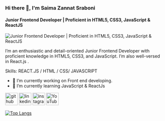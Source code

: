 ### Hi there 👋, I'm Saima Zannat Sraboni
#### Junior Frontend Developer | Proficient in HTML5, CSS3, JavaScript & ReactJS
![Junior Frontend Developer | Proficient in HTML5, CSS3, JavaScript & ReactJS](https://media.licdn.com/dms/image/D5616AQH8ZIWF0Dw4Pw/profile-displaybackgroundimage-shrink_350_1400/0/1713260990052?e=1718841600&v=beta&t=QX0FIfO5FTWwnwhfuihJGci2tsPec_6QPd1vO2XEztw)

 I’m an enthusiastic and detail-oriented Junior Frontend Developer with proficient knowledge in HTML5, CSS3, and JavaScript. I’m also well-versed in React.js .

Skills:  REACT.JS / HTML / CSS/ JAVASCRIPT

- 🔭 I’m currently working on Front end developing. 
- 🌱 I’m currently learning JavaScript & ReactJs 


[<img src='https://cdn.jsdelivr.net/npm/simple-icons@3.0.1/icons/github.svg' alt='github' height='40'>](https://github.com/https://github.com/ZannatSrab)  [<img src='https://cdn.jsdelivr.net/npm/simple-icons@3.0.1/icons/linkedin.svg' alt='linkedin' height='40'>](https://www.linkedin.com/in/https://www.linkedin.com/in/saima-sraboni//)  [<img src='https://cdn.jsdelivr.net/npm/simple-icons@3.0.1/icons/instagram.svg' alt='instagram' height='40'>](https://www.instagram.com/https://www.instagram.com/v_i_n_c_a?utm_source=qr&igsh=MTJ4ajA5MTFmNWJ0OQ==/)  [<img src='https://cdn.jsdelivr.net/npm/simple-icons@3.0.1/icons/youtube.svg' alt='YouTube' height='40'>]([https://www.youtube.com/channel/https://youtube.com/@blackishh7681?si=b3gBYsNpCeynmC1_](https://youtube.com/@blackishh7681?si=Foz-0ClS08dAcK64))  

[![Top Langs](https://github-readme-stats.vercel.app/api/top-langs/?username=ZannatSrab)](https://github.com/anuraghazra/github-readme-stats)
